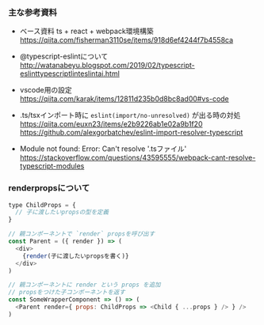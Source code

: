### 主な参考資料

* ベース資料 ts + react + webpack環境構築
https://qiita.com/fisherman3110se/items/918d6ef4244f7b4558ca  

* @typescript-eslintについて
http://watanabeyu.blogspot.com/2019/02/typescript-eslinttypescriptlinteslintai.html  

* vscode用の設定  
https://qiita.com/karak/items/12811d235b0d8bc8ad00#vs-code

* .ts/tsxインポート時に `eslint(import/no-unresolved)` が出る時の対処
https://qiita.com/euxn23/items/e2b9226ab1e02a9b1f20  
https://github.com/alexgorbatchev/eslint-import-resolver-typescript

* Module not found: Error: Can't resolve '.tsファイル'
https://stackoverflow.com/questions/43595555/webpack-cant-resolve-typescript-modules


### renderpropsについて

``` js
type ChildProps = {
  // 子に渡したいpropsの型を定義
}

// 親コンポーネントで `render` propsを呼び出す 
const Parent = ({ render }) => (
  <div>
    {render(子に渡したいpropsを書く)}
  </div>
)

// 親コンポーネントに render という props を追加
// propsをつけた子コンポーネントを返す
const SomeWrapperComponent => () => (
  <Parent render={ props: ChildProps => <Child { ...props } /> } />
)
```